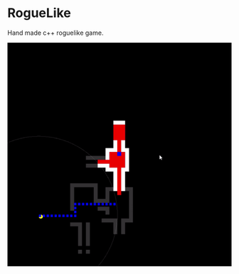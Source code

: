 # RogueLike
Hand made c++ roguelike game.

![simple gif](https://github.com/fl0wo/SquareGame/blob/master/resources/gif1.gif)

